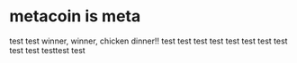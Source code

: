 # metacoin is meta

test
test
winner, winner, chicken dinner!!
test
test
test
test
test
test
test
test
test
test
testtest
test
